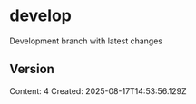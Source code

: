 # develop

Development branch with latest changes

## Version
Content: 4
Created: 2025-08-17T14:53:56.129Z
